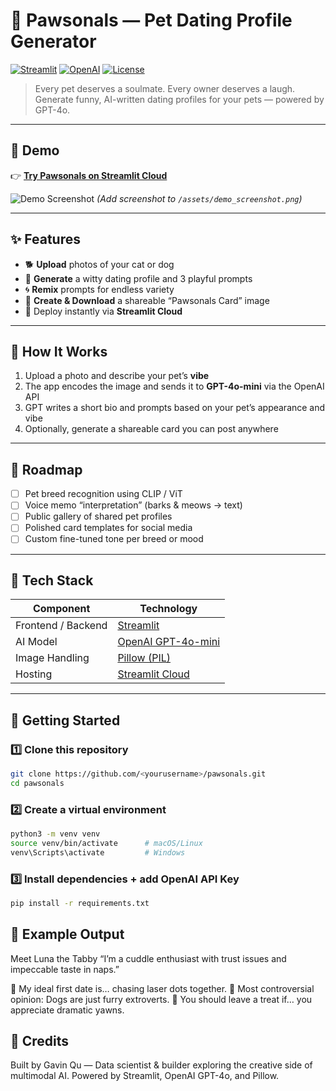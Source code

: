 # 🐾 Pawsonals — Pet Dating Profile Generator

[![Streamlit](https://img.shields.io/badge/Built%20with-Streamlit-FF4B4B?logo=streamlit&logoColor=white)](https://streamlit.io/)
[![OpenAI](https://img.shields.io/badge/Powered%20by-OpenAI-412991?logo=openai&logoColor=white)](https://openai.com/)
[![License](https://img.shields.io/badge/license-MIT-green.svg)](LICENSE)

> Every pet deserves a soulmate. Every owner deserves a laugh.  
> Generate funny, AI-written dating profiles for your pets — powered by GPT-4o.

---

## 🌟 Demo

👉 **[Try Pawsonals on Streamlit Cloud](https://pawsonals-gavin.streamlit.app/)**

![Demo Screenshot](assets/demo_screenshot.png)
*(Add screenshot to `/assets/demo_screenshot.png`)*

---

## ✨ Features

- 🐕 **Upload** photos of your cat or dog  
- 💬 **Generate** a witty dating profile and 3 playful prompts  
- 🌀 **Remix** prompts for endless variety  
- 📸 **Create & Download** a shareable “Pawsonals Card” image  
- 🚀 Deploy instantly via **Streamlit Cloud**

---

## 🧠 How It Works

1. Upload a photo and describe your pet’s **vibe**  
2. The app encodes the image and sends it to **GPT-4o-mini** via the OpenAI API  
3. GPT writes a short bio and prompts based on your pet’s appearance and vibe  
4. Optionally, generate a shareable card you can post anywhere

---

## 🧩 Roadmap

- [ ] Pet breed recognition using CLIP / ViT  
- [ ] Voice memo “interpretation” (barks & meows → text)  
- [ ] Public gallery of shared pet profiles  
- [ ] Polished card templates for social media  
- [ ] Custom fine-tuned tone per breed or mood  

---

## 🧰 Tech Stack

| Component | Technology |
|------------|-------------|
| Frontend / Backend | [Streamlit](https://streamlit.io/) |
| AI Model | [OpenAI GPT-4o-mini](https://platform.openai.com/docs/guides/gpt) |
| Image Handling | [Pillow (PIL)](https://pillow.readthedocs.io/en/stable/) |
| Hosting | [Streamlit Cloud](https://share.streamlit.io/) |

---

## 🚀 Getting Started

### 1️⃣ Clone this repository
```bash
git clone https://github.com/<yourusername>/pawsonals.git
cd pawsonals
```

### 2️⃣ Create a virtual environment
```bash
python3 -m venv venv
source venv/bin/activate      # macOS/Linux
venv\Scripts\activate         # Windows
```

### 3️⃣ Install dependencies + add OpenAI API Key
```bash
pip install -r requirements.txt
```

## 📸 Example Output

Meet Luna the Tabby
“I’m a cuddle enthusiast with trust issues and impeccable taste in naps.”

💬 My ideal first date is… chasing laser dots together.
💬 Most controversial opinion: Dogs are just furry extroverts.
💬 You should leave a treat if… you appreciate dramatic yawns.

## 💖 Credits

Built by Gavin Qu
 — Data scientist & builder exploring the creative side of multimodal AI.
Powered by Streamlit, OpenAI GPT-4o, and Pillow.
